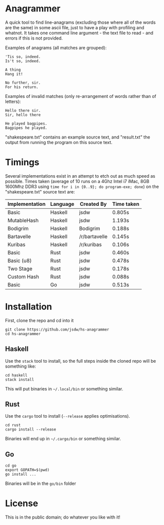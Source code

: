 # Anagrammer

A quick tool to find line-anagrams (excluding those where all of the words are the same) in some ascii file, just to have a play with profiling and whatnot. It takes one command line argument - the text file to read - and errors if this is not provided.

Examples of anagrams (all matches are grouped):

```
'Tis so, indeed.
Is't so, indeed.

A thing
Hang it!

No further, sir.
For his return.
```

Examples of invalid matches (only re-arrangement of words rather than of letters):

```
Hello there sir.
Sir, hello there

He played bagpipes.
Bagpipes he played.
```

"shakespeare.txt" contains an example source text, and "result.txt" the output from running the program on this source text.

# Timings

Several implementations exist in an attempt to etch out as much speed as possible. Times taken (average of 10 runs on a 4Ghz Intel i7 iMac, 8GB 1600Mhz DDR3 using `time for i in {0..9}; do program-exe; done`) on the "shakespeare.txt" source text are:

| Implementation | Language | Created By    | Time taken |
|----------------|----------|---------------|------------|
| Basic          | Haskell  | jsdw          | 0.805s     |
| MutableHash    | Haskell  | jsdw          | 1.193s     |
| Bodigrim       | Haskell  | Bodigrim      | 0.188s     |
| Bartavelle     | Haskell  | /r/bartavelle | 0.145s     |
| Kuribas        | Haskell  | /r/kuribas    | 0.106s     |
| Basic          | Rust     | jsdw          | 0.460s     |
| Basic (u8)     | Rust     | jsdw          | 0.478s     |
| Two Stage      | Rust     | jsdw          | 0.178s     |
| Custom Hash    | Rust     | jsdw          | 0.088s     |
| Basic          | Go       | jsdw          | 0.513s     |

# Installation

First, clone the repo and cd into it

```
git clone https://github.com/jsdw/hs-anagrammer
cd hs-anagrammer
```

## Haskell

Use the `stack` tool to install, so the full steps inside the cloned repo will be something like:

```
cd haskell
stack install
```

This will put binaries in `~/.local/bin` or something similar.

## Rust

Use the `cargo` tool to install (`--release` applies optimisations).

```
cd rust
cargo install --release
```

Binaries will end up in `~/.cargo/bin` or something similar.

## Go

```
cd go
export GOPATH=$(pwd)
go install ...
```

Binaries will be in the `go/bin` folder

# License

This is in the public domain; do whatever you like with it!
